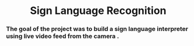 <h1 align='center'>Sign Language Recognition</h1>
<h3>The goal of the project was to build a sign language interpreter using live video feed from the camera .</h3>
<p align='center'><img src=''></p>

